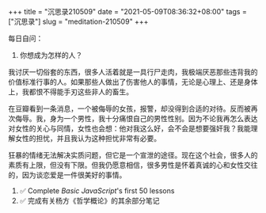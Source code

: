 +++
title = "沉思录210509"
date = "2021-05-09T08:36:32+08:00"
tags = ["沉思录"]
slug = "meditation-210509"
+++

每日自问：

1. 你想成为怎样的人？

我讨厌一切俗套的东西，很多人活着就是一具行尸走肉，我极端厌恶那些违背我的价值标准行事的人。如果那些人做出了伤害他人的事情，无论是心理上、还是身体上，我都恨不得能手刃这些非人的畜生。

在豆瓣看到一条消息，一个被侮辱的女孩，报警，却没得到合适的对待。反而被再次侮辱。我，身为一个男性，我十分痛恨自己的男性性别。因为不论我再怎么表达对女性的关心与同情，女性也会想：他对我这么好，会不会是想要强奸我？我能理解女性的担忧，并且我认为这种担忧非常有必要。

狂暴的情绪无法解决实质问题，但它是一个宣泄的途径。现在这个社会，很多人的素质有上限，但没有下限。但我仍愿意相信，很多男性是怀着真诚的心和女性交往的，因为谈恋爱是一件很美好的事情。

1. :white_check_mark: Complete _Basic JavaScript_'s first 50 lessons
2. :white_check_mark: 完成有关杨方《哲学概论》的其余部分笔记

